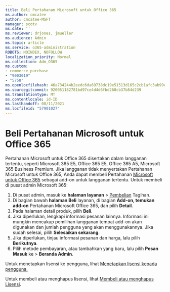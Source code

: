 ```yaml
---
title: Beli Pertahanan Microsoft untuk Office 365
ms.author: cmcatee
author: cmcatee-MSFT
manager: scotv
ms.date: ''
ms.reviewer: drjones, jmueller
ms.audience: Admin
ms.topic: article
ms.service: o365-administration
ROBOTS: NOINDEX, NOFOLLOW
localization_priority: Normal
ms.collection: Adm_O365
ms.custom:
- commerce_purchase
- "9003019"
- "5758"
ms.openlocfilehash: 46a734244b2eedc6da69738dc19e51513d165c2cb1afc3ab99e91a856e20f674
ms.sourcegitcommit: 920051182781bd97ce4d4d6fbd268cb37b84d239
ms.translationtype: MT
ms.contentlocale: id-ID
ms.lasthandoff: 08/11/2021
ms.locfileid: "57901027"
---
```

# <a name="purchase-microsoft-defender-for-office-365"></a>Beli Pertahanan Microsoft untuk Office 365

Pertahanan Microsoft untuk Office 365 disertakan dalam langganan tertentu, seperti Microsoft 365 E5, Office 365 E5, Office 365 A5, Microsoft 365 Business Premium. Jika langganan tidak menyertakan Pertahanan Microsoft untuk Office 365, Anda dapat membeli Pertahanan [Microsoft untuk Office 365](https://docs.microsoft.com/microsoft-365/security/office-365-security/office-365-atp) sebagai add-on untuk langganan tertentu. Untuk membeli di pusat admin Microsoft 365:

1. Di pusat admin, masuk ke **halaman layanan**  >  [Pembelian](https://go.microsoft.com/fwlink/p/?linkid=868433) Tagihan.
2. Di bagian bawah **halaman Beli** layanan, di bagian **Add-on, temukan add-on** Pertahanan Microsoft Office 365, dan pilih **Detail**.
3. Pada halaman detail produk, pilih **Beli**.
4. Jika diperlukan, lengkapi informasi pesanan lainnya. Informasi ini mungkin mencakup pemilihan langganan tempat add-on akan digunakan dan jumlah pengguna yang akan menggunakannya. Jika sudah selesai, pilih **Selesaikan sekarang**.
5. Jika diperlukan, tinjau informasi pesanan dan harga, lalu pilih **Berikutnya**.
6. Pilih metode pembayaran, atau tambahkan yang baru, lalu pilih **Pesan Masuk** ke  >  **Beranda Admin**.

Untuk menetapkan lisensi ke pengguna, lihat [Menetapkan lisensi kepada pengguna.](https://docs.microsoft.com/microsoft-365/admin/manage/assign-licenses-to-users)

Untuk membeli atau menghapus lisensi, lihat [Membeli atau menghapus Lisensi](https://docs.microsoft.com/microsoft-365/commerce/licenses/buy-licenses#buy-or-remove-licenses-for-your-business-subscription).